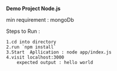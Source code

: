 **Demo Project Node.js**

min requirement : mongoDb 

Steps to Run :
 
    1.cd into directory
    2.run `npm install` 
    3.Start  Apllication : node app/index.js
    4.visit localhost:3000 
        expected output : hello world 